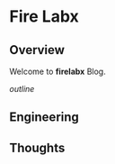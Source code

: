 # Fire Labx

## Overview

Welcome to **firelabx** Blog.



*outline*







## Engineering



## Thoughts

 






